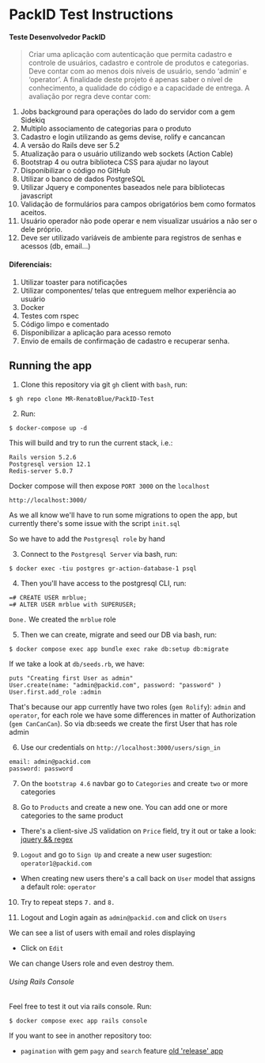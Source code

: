 # PackID Test Instructions

#### Teste Desenvolvedor PackID
> Criar uma aplicação com autenticação que permita cadastro e controle de usuários, cadastro e controle
> de produtos e categorias. Deve contar com ao menos dois níveis de usuário, sendo ‘admin’ e
> ‘operator’.
> A finalidade deste projeto é apenas saber o nível de conhecimento, a qualidade do código e a
> capacidade de entrega.
> A avaliação por regra deve contar com:
1) Jobs background para operações do lado do servidor com a gem Sidekiq
2) Multiplo associamento de categorias para o produto
3) Cadastro e login utilizando as gems devise, rolify e cancancan
4) A versão do Rails deve ser 5.2
5) Atualização para o usuário utilizando web sockets (Action Cable)
6) Bootstrap 4 ou outra biblioteca CSS para ajudar no layout
7) Disponibilizar o código no GitHub
8) Utilizar o banco de dados PostgreSQL
9) Utilizar Jquery e componentes baseados nele para bibliotecas javascript
10) Validação de formulários para campos obrigatórios bem como formatos aceitos.
11) Usuário operador não pode operar e nem visualizar usuários a não ser o dele próprio.
12) Deve ser utilizado variáveis de ambiente para registros de senhas e acessos (db, email...)
#### Diferenciais:
1) Utilizar toaster para notificações
2) Utilizar componentes/ telas que entreguem melhor experiência ao usuário
3) Docker
4) Testes com rspec
5) Código limpo e comentado
6) Disponibilizar a aplicação para acesso remoto
7) Envio de emails de confirmação de cadastro e recuperar senha.

## Running the app
1. Clone this repository via git `gh` client with `bash`, run: 
```
$ gh repo clone MR-RenatoBlue/PackID-Test
```
2. Run:
```
$ docker-compose up -d
```
This will build and try to run the current stack, i.e.: 
```
Rails version 5.2.6
Postgresql version 12.1
Redis-server 5.0.7
```
Docker compose will then expose `PORT 3000` on the `localhost`
```
http://localhost:3000/
```
As we all know we'll have to run some migrations to open the app, but currently there's some issue with the script `init.sql`

So we have to add the `Postgresql role` by hand

3. Connect to the `Postgresql Server` via bash, run:
```
$ docker exec -tiu postgres gr-action-database-1 psql
```

4.  Then you'll have access to the postgresql CLI, run:
```
=# CREATE USER mrblue;
=# ALTER USER mrblue with SUPERUSER;
```
`Done.` We created the `mrblue` role

5. Then we can create, migrate and seed our DB via bash, run:
```
$ docker compose exec app bundle exec rake db:setup db:migrate
```
If we take a look at `db/seeds.rb`, we have:
```
puts "Creating first User as admin"
User.create(name: "admin@packid.com", password: "password" )
User.first.add_role :admin
```
That's because our app currently have two roles (`gem Rolify`): `admin` and `operator`, for each role we have some differences in matter of Authorization (`gem CanCanCan`). So via db:seeds we create the first User that has role admin

6. Use our credentials on `http://localhost:3000/users/sign_in`
```
email: admin@packid.com
password: password
```

7. On the `bootstrap 4.6` navbar go to `Categories` and create `two` or more categories

8. Go to `Products` and create a new one. You can add one or more categories to the same product
  - There's a client-sive JS validation on `Price` field, try it out or take a look: [jquery && regex](https://github.com/MR-RenatoBlue/PackID-Test/blob/2167f1421e8b98d627fa178b12ee03d8bedd9002/app/javascript/packs/application.js#L17)

9. `Logout` and go to `Sign Up` and create a new user sugestion: `operator1@packid.com`
 - When creating new users there's a call back on `User` model that assigns a default role: `operator`

10. Try to repeat steps `7.` and `8.`

11. Logout and Login again as `admin@packid.com` and click on `Users`
  
  We can see a list of users with email and roles displaying
  - Click on `Edit`

  We can change Users role and even destroy them.

###### Using Rails Console

Feel free to test it out via rails console. Run:
```
$ docker compose exec app rails console
```

If you want to see in another repository too:
 - `pagination` with gem `pagy` and `search` feature [old 'release' app](https://github.com/MR-RenatoBlue/Manage-System/blob/main/app/controllers/users_controller.rb)
